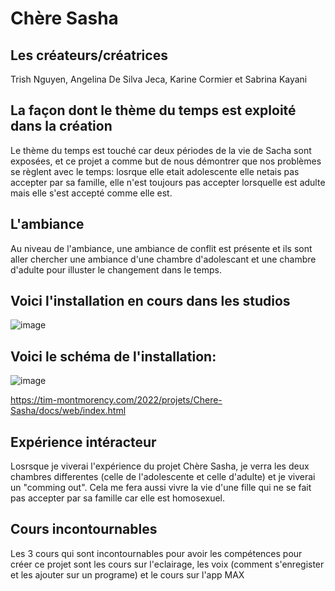 # Chère Sasha

## Les créateurs/créatrices 
Trish Nguyen,
Angelina De Silva Jeca,
Karine Cormier et
Sabrina Kayani

## La façon dont le thème du temps est exploité dans la création
Le thème du temps est touché car deux périodes de la vie de Sacha sont exposées, et ce projet a comme but de nous démontrer que nos problèmes se règlent avec le temps: losrque elle etait adolescente elle netais pas accepter par sa famille, elle n'est toujours pas accepter lorsquelle est adulte mais elle s'est accepté comme elle est.

## L'ambiance
Au niveau de l'ambiance, une ambiance de conflit est présente et ils sont aller chercher une ambiance d'une chambre d'adolescant et une chambre d'adulte pour illuster le changement dans le temps.


## Voici l'installation en cours dans les studios 

![image](https://user-images.githubusercontent.com/89648302/157365961-f1e3969d-bfae-4b70-b10d-aec167081383.png)



## Voici le schéma de l'installation:

![image](https://user-images.githubusercontent.com/89648302/157366654-03bc4af4-afb6-43a2-a248-31f84085bfef.png)

https://tim-montmorency.com/2022/projets/Chere-Sasha/docs/web/index.html


## Expérience intéracteur
Losrsque je viverai l'expérience du projet Chère Sasha, je verra les deux chambres differentes (celle de l'adolescente et celle d'adulte) et je viverai un "comming out". Cela me fera aussi vivre la vie d'une fille qui ne se fait pas accepter par sa famille car elle est homosexuel.


## Cours incontournables
Les 3 cours qui sont incontournables pour avoir  les compétences pour créer ce projet sont les cours sur l'eclairage, les voix (comment s'enregister et les ajouter sur un programe) et le cours sur l'app MAX
